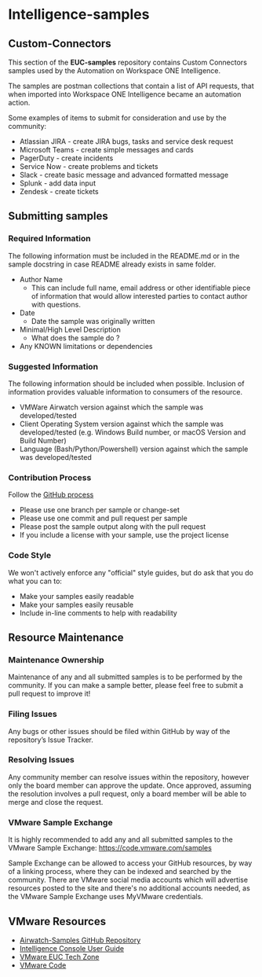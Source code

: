 # Intelligence-samples

## Custom-Connectors
This section of the **EUC-samples** repository contains Custom Connectors samples used by the Automation on  Workspace ONE Intelligence.

The samples are postman collections that contain a list of API requests, that when imported into Workspace ONE Intelligence became an automation action.

Some examples of items to submit for consideration and use by the community:
* Atlassian JIRA - create JIRA bugs, tasks and service desk request
* Microsoft Teams - create simple messages and cards
* PagerDuty - create incidents
* Service Now - create problems and tickets
* Slack - create basic message and advanced formatted message
* Splunk - add data input
* Zendesk - create tickets

## Submitting samples

### Required Information
The following information must be included in the README.md or in the sample docstring in case README already exists in same folder.
* Author Name
  * This can include full name, email address or other identifiable piece of information that would allow interested parties to contact author with questions.
* Date
  * Date the sample was originally written
* Minimal/High Level Description
  * What does the sample do ?
* Any KNOWN limitations or dependencies

### Suggested Information
The following information should be included when possible. Inclusion of information provides valuable information to consumers of the resource.
* VMWare Airwatch version against which the sample was developed/tested
* Client Operating System version against which the sample was developed/tested (e.g. Windows Build number, or macOS Version and Build Number)
* Language (Bash/Python/Powershell) version against which the sample was developed/tested

### Contribution Process

Follow the [GitHub process](https://help.github.com/articles/fork-a-repo)
* Please use one branch per sample or change-set
* Please use one commit and pull request per sample
* Please post the sample output along with the pull request
* If you include a license with your sample, use the project license

### Code Style

We won't actively enforce any "official" style guides, but do ask that you do what you can to:
* Make your samples easily readable
* Make your samples easily reusable
* Include in-line comments to help with readability

## Resource Maintenance

### Maintenance Ownership
Maintenance of any and all submitted samples is to be performed by the community.  If you can make a sample better, please feel free to submit a pull request to improve it!

### Filing Issues
Any bugs or other issues should be filed within GitHub by way of the repository’s Issue Tracker.

### Resolving Issues
Any community member can resolve issues within the repository, however only the board member can approve the update. Once approved, assuming the resolution involves a pull request, only a board member will be able to merge and close the request.

### VMware Sample Exchange
It is highly recommended to add any and all submitted samples to the VMware Sample Exchange:  <https://code.vmware.com/samples>

Sample Exchange can be allowed to access your GitHub resources, by way of a linking process, where they can be indexed and searched by the community. There are VMware social media accounts which will advertise resources posted to the site and there's no additional accounts needed, as the VMware Sample Exchange uses MyVMware credentials.


## VMware Resources
* [Airwatch-Samples GitHub Repository](https://github.com/vmwaresamples/euc-samples)
* [Intelligence Console User Guide](https://docs.vmware.com/en/VMware-Workspace-ONE/services/Intelligence/GUID-AWT-WS1INT-OVERVIEW.html)
* [VMware EUC Tech Zone ](https://techzone.vmware.com)
* [VMware Code](https://code.vmware.com/home)
